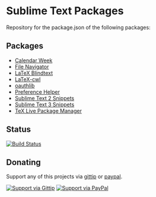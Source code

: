 # Sublime Text Packages

Repository for the package.json of the following packages:

## Packages

- [Calendar Week](https://github.com/Chris---/SublimeText-Calendar-Week)
- [File Navigator](https://github.com/Chris---/SublimeText-File-Navigator)
- [LaTeX Blindtext](https://github.com/Chris---/SublimeText-LaTeX-Blindtext)
- [LaTeX-cwl](https://github.com/Chris---/LaTeX-cwl)
- [oauthlib](https://github.com/Chris---/SublimeText-OAuthlib)
- [Preference Helper](https://github.com/Chris---/SublimeText-Preference-Helper)
- [Sublime Text 2 Snippets](https://github.com/Chris---/SublimeText-Sublime-Text-2-Snippets)
- [Sublime Text 3 Snippets](https://github.com/Chris---/SublimeText-Sublime-Text-3-Snippets)
- [TeX Live Package Manager](https://github.com/Chris---/SublimeText-TeX-Live-Package-Manager)


## Status

[![Build Status](https://travis-ci.org/Chris---/SublimeText-Packages.png?branch=master)](https://travis-ci.org/Chris---/SublimeText-Packages)

## Donating

Support any of this projects via [gittip][] or [paypal][].

[![Support via Gittip](https://rawgithub.com/chris---/Donation-Badges/master/gittip.jpeg)][gittip] [![Support via PayPal](https://rawgithub.com/chris---/Donation-Badges/master/paypal.jpeg)][paypal]

[gittip]: https://www.gittip.com/Chris---
[paypal]: https://www.paypal.com/cgi-bin/webscr?cmd=_s-xclick&hosted_button_id=ZWZCJPFSZNXEW